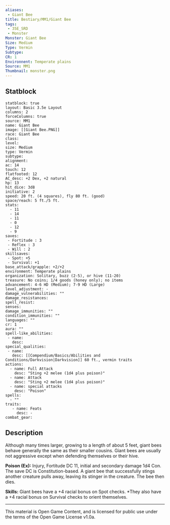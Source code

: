 ```yaml
---
aliases:
 - Giant Bee
title: Bestiary/MM1/Giant Bee
tags: 
 - 35E_SRD
 - Monster
Monster: Giant Bee
Size: Medium
Type: Vermin
Subtype: 
CR: 1
Environnent: Temperate plains
Source: MM1
Thumbnail: monster.png
---
```


## Statblock

```statblock
statblock: true
layout: Basic 3.5e Layout
columns: 2
forceColumns: true
source: MM1 
name: Giant Bee
image: [[Giant Bee.PNG]]
race: Giant Bee
class: 
level: 
size: Medium
type: Vermin
subtype: 
alignment: 
ac: 14
touch: 12
flatfooted: 12
AC_desc: +2 Dex, +2 natural
hp: 13
hit_dice: 3d8
initiative: 2
speed: 20 ft. (4 squares), fly 80 ft. (good)
space/reach: 5 ft./5 ft.
stats:
  - 11
  - 14
  - 11
  - 0
  - 12
  - 9
saves:
 - Fortitude : 3
 - Reflex : 3
 - Will : 2
skillsaves:
 - Spot: +5
 - Survival: +1
base_attack/grapple: +2/+2
environment: Temperate plains
organization: Solitary, buzz (2-5), or hive (11-20)
treasure: No coins; 1/4 goods (honey only); no items
advancement: 4-6 HD (Medium); 7-9 HD (Large)
level_adjustment: -
damage_vulnerabilities: ""
damage_resistances: 
spell_resist: 
senses: 
damage_immunities: ""
condition_immunities: ""
languages: ""
cr: 1
aura: ""
spell-like_abilities:
 - name: 
   desc: 
special_qualities:
 - name:
   desc: [[Compendium/Basics/Abilities and Conditions/Darkvision|Darkvision]] 60 ft., vermin traits
actions:
  - name: Full Attack
    desc: "Sting +2 melee (1d4 plus poison)"
  - name: Attack
    desc: "Sting +2 melee (1d4 plus poison)"
  - name: special attacks
    desc: "Poison"
spells:
  - ""
traits:
   - name: Feats
     desc: -
combat_gear:  
```

## Description



Although many times larger, growing to a length of about 5 feet, giant bees behave generally the same as their smaller cousins. Giant bees are usually not aggressive except when defending themselves or their hive.


**Poison (Ex):** Injury, Fortitude DC 11, initial and secondary damage 1d4 Con. The save DC is Constitution-based. A giant bee that successfully stings another creature pulls away, leaving its stinger in the creature. The bee then dies.


**Skills:** Giant bees have a +4 racial bonus on Spot checks. *They also have a +4 racial bonus on Survival checks to orient themselves.

---

This material is Open Game Content, and is licensed for public use under the terms of the Open Game License v1.0a.
